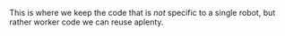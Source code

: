 This is where we keep the code that is _not_ specific to a single robot, but rather worker code we can reuse aplenty.